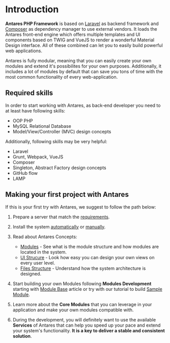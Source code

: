 # Introduction

**Antares PHP Framework** is based on [Laravel](https://laravel.com/docs/5.4) as backend framework and [Composer](https://getcomposer.org/) as dependency manager to use external vendors. It loads the Antares front-end engine which offers multiple templates and UI components based on TWIG and VueJS to render a wonderful Material Design interface. All of these combined can let you to easily build powerful web applications.

Antares is fully modular, meaning that you can easily create your own modules and extend it's possibilites for your own purposes. Additionally, it includes a lot of modules by default that can save you tons of time with the most common functionality of every web-application.

## Required skills

In order to start working with Antares, as back-end developer you need to at least have following skills:

- OOP PHP
- MySQL Relational Database
- Model/View/Controller (MVC) design concepts

Additionally, following skills may be very helpful:

- Laravel
- Grunt, Webpack, VueJS
- Composer
- Singleton, Abstract Factory design concepts
- GitHub flow
- LAMP

## Making your first project with Antares
If this is your first try with Antares, we suggest to follow the path below:

1. Prepare a server that match the [requirements](installation/requirements.md#recommended-server-resources).
2. Install the system [automatically](installation/automatic-installation-guide.md) or [manually](installation/manual-installation-guide.md).
3. Read about Antares Concepts:   

    * [Modules](antares-concepts/modules.md) - See what is the module structure and how modules are located in the system.
    * [UI Strucure](modules-development/views.md) - Look how easy you can design your own views on every user level.
    * [Files Structure](antares-concepts/files-structure.md) - Understand how the system architecture is designed.

4. Start building your own Modules following **Modules Development** starting with [Module Base](modules-development/module-base.md) article or try with our tutorial to build [Sample Module](tutorials/sample-module.md).
5. Learn more about the **Core Modules** that you can leverage in your application and make your own modules compatible with.
6. During the development, you will definitely want to use the available **Services** of Antares that can help you speed up your pace and extend your system's functionality. **It is a key to deliver a stable and consistent solution**.
